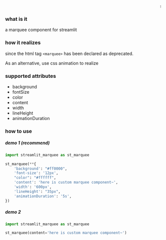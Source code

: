 <marquee>streamlit-marquee</marquee>

### what is it

a marquee component for streamlit

### how it realizes

since the html tag `<marquee>` has been declared as deprecated.

As an alternative, use css animation to realize

### supported attributes

* background
* fontSize
* color
* content
* width
* lineHeight
* animationDuration

### how to use

##### demo 1 (recommend)

```python
import streamlit_marquee as st_marquee

st_marquee(**{
    'background': "#ff0000",
    'font-size': '12px',
    "color": "#ffffff",
    'content': 'here is custom marquee component~',
    'width': '600px',
    'lineHeight': "35px",
    'animationDuration': '5s',
})
```

##### demo 2

```python
import streamlit_marquee as st_marquee

st_marquee(content='here is custom marquee component~')
```

